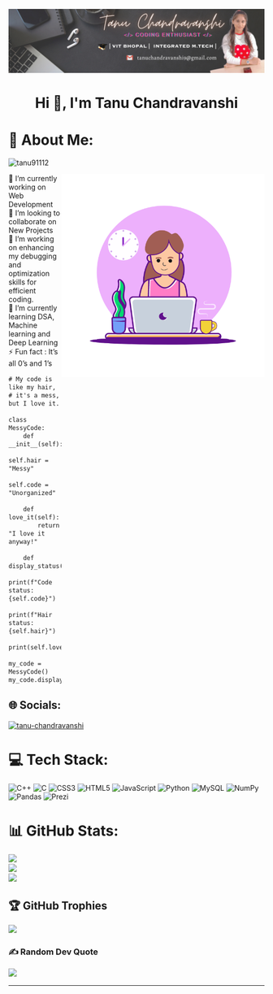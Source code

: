 ![logo](https://github.com/tanu91112/tanu91112/blob/main/banner.png)
<h1 align="center">Hi 👋, I'm Tanu Chandravanshi


# 💫 About Me:
<p align="left"> <img src="https://komarev.com/ghpvc/?username=tanu91112&label=Profile%20views&color=0e75b6&style=flat" alt="tanu91112" /> </p>
<img align="right" alt="coding" width="400" src="https://github.com/tanu91112/tanu91112/blob/main/github.gif">
🔭 I’m currently working on Web Development<br>👯 I’m looking to collaborate on New Projects<br>🔧 I’m working on enhancing my debugging and optimization skills for efficient coding.<br>🌱 I’m currently learning DSA, Machine learning and Deep Learning<br>⚡ Fun fact : It’s all 0’s and 1’s


```
# My code is like my hair,
# it's a mess, but I love it.

class MessyCode:
    def __init__(self):
        self.hair = "Messy"
        self.code = "Unorganized"

    def love_it(self):
        return "I love it anyway!"

    def display_status(self):
        print(f"Code status: {self.code}")
        print(f"Hair status: {self.hair}")
        print(self.love_it())

my_code = MessyCode()
my_code.display_status()
```





## 🌐 Socials:
<p align="left">
<a href="https://www.linkedin.com/in/tanu-chandravanshi-338940251" target="blank"><img align="center" src="https://raw.githubusercontent.com/rahuldkjain/github-profile-readme-generator/master/src/images/icons/Social/linked-in-alt.svg" alt="tanu-chandravanshi" height="30" width="40" /></a>
</p>


# 💻 Tech Stack:
![C++](https://img.shields.io/badge/c++-%2300599C.svg?style=for-the-badge&logo=c%2B%2B&logoColor=white) ![C](https://img.shields.io/badge/c-%2300599C.svg?style=for-the-badge&logo=c&logoColor=white) ![CSS3](https://img.shields.io/badge/css3-%231572B6.svg?style=for-the-badge&logo=css3&logoColor=white) ![HTML5](https://img.shields.io/badge/html5-%23E34F26.svg?style=for-the-badge&logo=html5&logoColor=white) ![JavaScript](https://img.shields.io/badge/javascript-%23323330.svg?style=for-the-badge&logo=javascript&logoColor=%23F7DF1E) ![Python](https://img.shields.io/badge/python-3670A0?style=for-the-badge&logo=python&logoColor=ffdd54) ![MySQL](https://img.shields.io/badge/mysql-%2300f.svg?style=for-the-badge&logo=mysql&logoColor=white) ![NumPy](https://img.shields.io/badge/numpy-%23013243.svg?style=for-the-badge&logo=numpy&logoColor=white) ![Pandas](https://img.shields.io/badge/pandas-%23150458.svg?style=for-the-badge&logo=pandas&logoColor=white)  ![Prezi](https://img.shields.io/badge/Prezi-%23000000.svg?style=for-the-badge&logo=Prezi&logoColor=white) 

# 📊 GitHub Stats:
![](https://github-readme-stats.vercel.app/api?username=tanu91112&theme=dark&hide_border=false&include_all_commits=true&count_private=true)<br/>
![](https://github-readme-streak-stats.herokuapp.com/?user=tanu91112&theme=dark&hide_border=false)<br/>
![](https://github-readme-stats.vercel.app/api/top-langs/?username=tanu91112&theme=dark&hide_border=false&include_all_commits=true&count_private=true&layout=compact)


## 🏆 GitHub Trophies
![](https://github-profile-trophy.vercel.app/?username=tanu91112&theme=dracula&no-frame=true&no-bg=false&margin-w=4)


### ✍️ Random Dev Quote
![](https://quotes-github-readme.vercel.app/api?type=horizontal&theme=dark)



---
